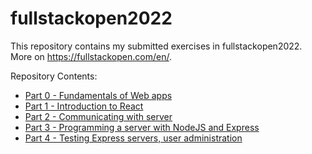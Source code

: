 # fullstackopen2022

This repository contains my submitted exercises in fullstackopen2022. More on
https://fullstackopen.com/en/.

Repository Contents:
- [Part 0 - Fundamentals of Web apps](https://github.com/ranjabi/fullstackopen2022/tree/main/part0)
- [Part 1 - Introduction to React](https://github.com/ranjabi/fullstackopen2022/tree/main/part1)
- [Part 2 - Communicating with server](https://github.com/ranjabi/fullstackopen2022/tree/main/part2)
- [Part 3 - Programming a server with NodeJS and Express](https://github.com/ranjabi/phonebook-be)
- [Part 4 - Testing Express servers, user administration](https://github.com/ranjabi/fullstackopen2022/tree/main/part4/bloglist)
